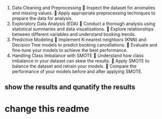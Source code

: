 
1. Data Cleaning and Preprocessing
 Inspect the dataset for anomalies and missing values.
 Apply appropriate preprocessing techniques to prepare the data for analysis.
2. Exploratory Data Analysis (EDA)
 Conduct a thorough analysis using statistical summaries and data visualizations.
 Explore relationships between different variables and understand booking trends.
3. Predictive Modeling
 Implement K-nearest neighbors (KNN) and Decision Tree models to predict booking cancellations.
 Evaluate and fine-tune your models to achieve the best performance.
4. Handling Class Imbalance with SMOTE
 Understand how class imbalance in your dataset can skew the results.
 Apply SMOTE to balance the dataset and retrain your models.
 Compare the performance of your models before and after applying SMOTE.

## show the results and qunatify the results 

# change this readme